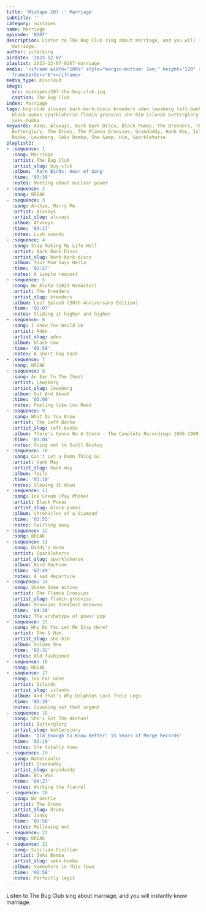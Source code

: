 ```yaml
---
title: 'Mixtape 207 :: Marriage'
subtitle: ''
category: mixtapes
name: Marriage
episode: '0207'
description: Listen to The Bug Club sing about marriage, and you will instantly know
  marriage.
author: jclacking
airdate: '2023-12-07'
playlist: 2023-12-07-0207-marriage
media: '<iframe width="100%" style="margin-bottom: 1em;" height="120" src="https://www.mixcloud.com/widget/iframe/?feed=%2Fthe-lacking-org%2Fvs44az-207-marriage%2F&hide_artwork=1&hide_cover=1&light=1"
  frameborder="0"></iframe>'
media_type: mixcloud
image:
  src: mixtapes/207-the-bug-club.jpg
  caption: The Bug Club
index: Marriage
tags: bug-club alvvays bark-bark-disco breeders aden lewsberg left-banke hank-may
  black-pumas sparklehorse flamin-groovies she-him islands butterglory grandaddy drums
  seks-bomba
keywords: Aden, Alvvays, Bark Bark Disco, Black Pumas, The Breeders, The Bug Club,
  Butterglory, The Drums, The Flamin Groovies, Grandaddy, Hank May, Islands, The Left
  Banke, Lewsberg, Seks Bomba, She &amp; Him, Sparklehorse
playlist2:
- :sequence: 1
  :song: Marriage
  :artist: The Bug Club
  :artist_slug: bug-club
  :album: 'Rare Birds: Hour of Song'
  :time: '03:36'
  :notes: Meeting about nuclear power
- :sequence: 2
  :song: BREAK
- :sequence: 3
  :song: Archie, Marry Me
  :artist: Alvvays
  :artist_slug: alvvays
  :album: Alvvays
  :time: '03:17'
  :notes: Lush sounds
- :sequence: 4
  :song: Stop Making My Life Hell
  :artist: Bark Bark Disco
  :artist_slug: bark-bark-disco
  :album: Your Mum Says Hello
  :time: '02:57'
  :notes: A simple request
- :sequence: 5
  :song: No Aloha (2023 Remaster)
  :artist: The Breeders
  :artist_slug: breeders
  :album: Last Splash (30th Anniversary Edition)
  :time: '02:07'
  :notes: Sliding it higher and higher
- :sequence: 6
  :song: I Knew You Would Go
  :artist: Aden
  :artist_slug: aden
  :album: Black Cow
  :time: '01:50'
  :notes: A short hop back
- :sequence: 7
  :song: BREAK
- :sequence: 8
  :song: An Ear To The Chest
  :artist: Lewsberg
  :artist_slug: lewsberg
  :album: Out And About
  :time: '03:00'
  :notes: Feeling like Lou Reed
- :sequence: 9
  :song: What Do You Know
  :artist: The Left Banke
  :artist_slug: left-banke
  :album: There's Gonna Be A Storm - The Complete Recordings 1966-1969
  :time: '03:04'
  :notes: Going out to Scott Beckey
- :sequence: 10
  :song: Can't Let a Damn Thing Go
  :artist: Hank May
  :artist_slug: hank-may
  :album: Tails
  :time: '03:18'
  :notes: Slowing it down
- :sequence: 11
  :song: Ice Cream (Pay Phone)
  :artist: Black Pumas
  :artist_slug: black-pumas
  :album: Chronicles of a Diamond
  :time: '03:53'
  :notes: Swirling away
- :sequence: 12
  :song: BREAK
- :sequence: 13
  :song: Daddy's Gone
  :artist: Sparklehorse
  :artist_slug: sparklehorse
  :album: Bird Machine
  :time: '02:49'
  :notes: A sad departure
- :sequence: 14
  :song: Shake Some Action
  :artist: The Flamin Groovies
  :artist_slug: flamin-groovies
  :album: Groovies Greatest Grooves
  :time: '04:34'
  :notes: The archetype of power pop
- :sequence: 15
  :song: Why Do You Let Me Stay Here?
  :artist: She & Him
  :artist_slug: she-him
  :album: Volume One
  :time: '02:32'
  :notes: Old fashioned
- :sequence: 16
  :song: BREAK
- :sequence: 17
  :song: Too Far Gone
  :artist: Islands
  :artist_slug: islands
  :album: And That's Why Dolphins Lost Their Legs
  :time: '03:39'
  :notes: Sounding not that urgent
- :sequence: 18
  :song: She's Got The Akshun!
  :artist: Butterglory
  :artist_slug: butterglory
  :album: 'Old Enough to Know Better: 15 Years of Merge Records'
  :time: '03:19'
  :notes: She totally does
- :sequence: 19
  :song: Watercooler
  :artist: Grandaddy
  :artist_slug: grandaddy
  :album: Blu Wav
  :time: '04:27'
  :notes: Working the flannel
- :sequence: 20
  :song: Be Gentle
  :artist: The Drums
  :artist_slug: drums
  :album: Jonny
  :time: '03:56'
  :notes: Mellowing out
- :sequence: 21
  :song: BREAK
- :sequence: 22
  :song: Sicilian Civilian
  :artist: Seks Bomba
  :artist_slug: seks-bomba
  :album: Somewhere in This Town
  :time: '02:58'
  :notes: Perfectly legit
---
```

Listen to The Bug Club sing about marriage, and you will instantly know marriage.
